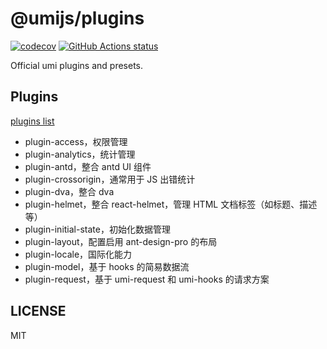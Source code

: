 # @umijs/plugins

[![codecov](https://codecov.io/gh/umijs/plugins/branch/master/graph/badge.svg)](https://codecov.io/gh/umijs/plugins) [![GitHub Actions status](https://github.com/umijs/plugins/workflows/Node%20CI/badge.svg)](https://github.com/umijs/plugins)

Official umi plugins and presets.

## Plugins

[plugins list](https://umijs.org/plugins/preset-react)

- plugin-access，权限管理
- plugin-analytics，统计管理
- plugin-antd，整合 antd UI 组件
- plugin-crossorigin，通常用于 JS 出错统计
- plugin-dva，整合 dva
- plugin-helmet，整合 react-helmet，管理 HTML 文档标签（如标题、描述等）
- plugin-initial-state，初始化数据管理
- plugin-layout，配置启用 ant-design-pro 的布局
- plugin-locale，国际化能力
- plugin-model，基于 hooks 的简易数据流
- plugin-request，基于 umi-request 和 umi-hooks 的请求方案

## LICENSE

MIT
